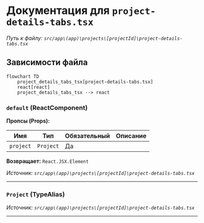 # Документация для `project-details-tabs.tsx`

*Путь к файлу: `src/app\(app)\projects\[projectId]\project-details-tabs.tsx`*

## Зависимости файла

```mermaid
flowchart TD
    project_details_tabs_tsx[project-details-tabs.tsx]
    react[react]
    project_details_tabs_tsx --> react
```

### `default` (ReactComponent)

**Пропсы (Props):**

| Имя | Тип | Обязательный | Описание |
|---|---|---|---|
| `project` | `Project` | Да |  |

**Возвращает:** `React.JSX.Element`

*Источник: `src/app\(app)\projects\[projectId]\project-details-tabs.tsx`*

---
### `Project` (TypeAlias)

*Источник: `src/app\(app)\projects\[projectId]\project-details-tabs.tsx`*

---
